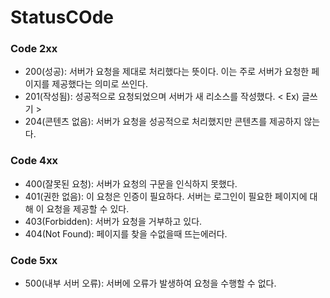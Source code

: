 # StatusCOde

### Code 2xx
- 200(성공): 서버가 요청을 제대로 처리했다는 뜻이다. 이는 주로 서버가 요청한 페이지를 제공했다는 의미로 쓰인다.
- 201(작성됨): 성공적으로 요청되었으며 서버가 새 리소스를 작성했다. < Ex) 글쓰기 >
- 204(콘텐츠 없음): 서버가 요청을 성공적으로 처리했지만 콘텐츠를 제공하지 않는다. 

### Code 4xx
- 400(잘못된 요청): 서버가 요청의 구문을 인식하지 못했다.
- 401(권한 없음): 이 요청은 인증이 필요하다. 서버는 로그인이 필요한 페이지에 대해 이 요청을 제공할 수 있다.
- 403(Forbidden): 서버가 요청을 거부하고 있다.
- 404(Not Found): 페이지를 찾을 수없을때 뜨는에러다. 

### Code 5xx
- 500(내부 서버 오류): 서버에 오류가 발생하여 요청을 수행할 수 없다.
